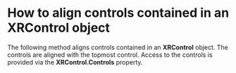 # How to align controls contained in an XRControl object


<p>The following method aligns controls contained in an <strong>XRControl</strong> object. The controls are aligned with the topmost control. Access to the controls is provided via the <strong>XRControl.Controls</strong> property.</p>

<br/>


